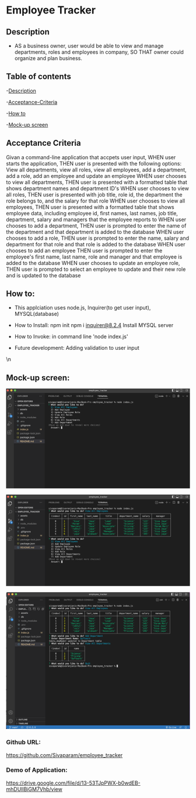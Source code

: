 # Employee Tracker 

## Description
* AS a business owner, user would be able to view and manage departments, roles and employees in company, SO THAT owner could organize and plan business.

## Table of contents

-[Description](#description)

-[Acceptance-Criteria](#acceptance-criteria)

-[How to](#how-to)

-[Mock-up screen](#mock-up-screen)

## Acceptance Criteria 

Givan a command-line application that accpets user input, 
WHEN user starts the application, THEN user is presented with the following options:
View all departments, view all roles, view all employees, add a department, add a role, add an employee and update an employee
WHEN user chooses to view all departments, THEN user is presented with a formatted table that shows department names and department ID's
WHEN user chooses to view all roles, THEN user is presented with job title, role id, the department the role belongs to, and the salary for that role
WHEN user chooses to view all employees, THEN user is presented with a formatted table that shows employee data, including employee id, first names, last names, job title, department, salary and managers that the employee reports to
WHEN user chooses to add a department, THEN user is prompted to enter the name of the department and that department is added to the database
WHEN user chooses to add a role, THEN user is prompted to enter the name, salary and department for that role and that role is added to the database
WHEN user chooses to add an employee THEN user is prompted to enter the employee's first name, last name, role and manager and that employee is added to the database
WHEN user chooses to update an employee role, THEN user is prompted to select an employee to update and their new role and is updated to the database

## How to:

* This applciation uses node.js, Inquirer(to get user input), MYSQL(database)

* How to Install: 
npm init
npm i inquirer@8.2.4
Install MYSQL server

* How to Invoke: in command line 'node index.js'

* Future development: Adding validation to user input

\n

## Mock-up screen:

![alt text](./assets/image1.png)

![alt text](./assets/image2.png)

![alt text](./assets/image3.png)

### Github URL: 
https://github.com/Sivaparam/employee_tracker

### Demo of Application:
https://drive.google.com/file/d/13-53TJpPWX-b0wdEB-mhDUlIBiGM7Vhb/view







